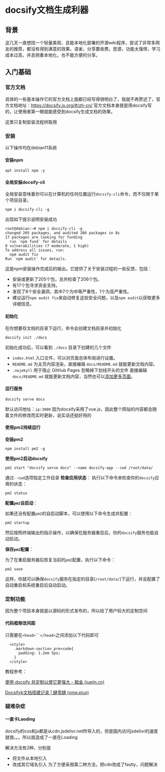 # docsify文档生成利器
## 背景
这几天一直想找一个轻量美观、且能本地化部署的开源wiki程序，尝试了非常多网友的推荐，都没有得到满意的效果。语雀，分享要收费。思源，功能太强悍，学习成本过高，并且侧重本地化，也不能方便的分享。

## 入门基础
### 官方文档
具体的一些基本操作它的官方文档上面都已经写得很明白了，我就不再赘述了，官方文档地址：https://docsify.js.org/#/zh-cn/
官方文档本身就是用docsify写的，让使用者第一眼就能感受到docsify生成文档的效果。

这里只复制安装流程供取用

### 安装
以下操作均在debian11系统

#### 安装npm
```
apt install npm -y
```

#### 全局安装docsify-cli
全局安装意味着你可以在计算机的任何位置运行`docsify-cli`命令，而不仅限于某个项目目录。
```
npm i docsify-cli -g
```
出现如下提示说明安装成功
```
root@debian:~# npm i docsify-cli -g
changed 205 packages, and audited 206 packages in 8s
17 packages are looking for funding
  run `npm fund` for details
8 vulnerabilities (7 moderate, 1 high)
To address all issues, run:
  npm audit fix
Run `npm audit` for details.
```
这是npm安装操作完成后的输出。它提供了关于安装过程的一些反馈，包括：
- 安装或更新了205个包，总共检查了206个包。
- 有17个包寻求资金支持。
- 发现了8个安全漏洞，其中7个为中等严重性，1个为高严重性。
- 建议运行`npm audit fix`来自动修复这些安全问题，以及`npm audit`以获取更多详细信息。

#### 初始化
在你想要存文档的目录下运行，命令会创建文档目录并初始化
```
docsify init ./docs
```
初始化成功后，可以看到 `./docs` 目录下创建的几个文件
- `index.html` 入口文件，可以对页面总体布局进行设置。
- `README.md` 为主页内容渲染，直接编辑 `docs/README.md` 就能更新文档内容。
- `.nojekyll` 用于阻止 GitHub Pages 忽略掉下划线开头的文件
直接编辑 `docs/README.md` 就能更新文档内容，当然也可以[添加更多页面](https://docsify.js.org/#/zh-cn/more-pages)。

#### 运行服务
```
docsify serve docs
```
默认访问地址：`ip:3000`
因为docsify采用了vue.js，因此整个网站的内容都会随着文件的修改而实时更新，说实话还挺好用的

#### 使用pm2持续运行
**安装pm2**
```
npm install pm2 -g
```
**使用pm2启动docsify**
```
pm2 start "docsify serve docs" --name docsify-app --cwd /root/data/
```
通过`--cwd`选项指定工作目录
**检查应用状态**：
执行以下命令来检查你的`docsify`应用的状态：
```
pm2 status
```
**配置`pm2`自启动**：

如果还没有配置`pm2`的自启动脚本，可以使用以下命令生成并配置：

```
pm2 startup
```

然后按照终端输出的指示操作，以确保在服务器重启后，你的`docsify`服务也能自动启动。

**保存`pm2`配置**：

为了在重启服务器后恢复当前的`pm2`配置，执行以下命令：

```
pm2 save
```

这样，你就可以确保`docsify`服务在指定的目录(`/root/data/`)下运行，并且配置了自动重启和系统重启后自动启动。

### 定制功能
因为整个项目本身就是以源码的形式发布的，所以给了用户较大的定制空间

#### 代码框修改间距
只需要在`<head>``</head>`之间添加以下代码即可
```
  <style>
    .markdown-section pre>code{
      padding: 1.2em 5px;
    }
  </style>
```
教程参考：

[使用 docsify 并定制以使它更强大 - 掘金 (juejin.cn)](https://juejin.cn/post/7112247501167525919#heading-0)

[Docsifyb文档搭建记录 | 肆零肆 (xmq.plus)](https://xmq.plus/posts/1654.html#toc-heading-1)

### 疑难杂症
#### 一直卡Laoding
docsify的css和js都是从cdn.jsdelivr.net所导入的，但是国内访问jsdelivr的速度就很。。。所以就造成了一直在Loading

解决方法有2种，分别是
- 将文件从本地引入
- 改成其它域名引入
为了方便采用第二种方法，把cdn改成了fastly，问题解决



